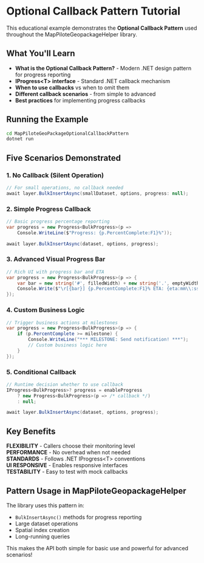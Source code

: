 # Optional Callback Pattern Tutorial

This educational example demonstrates the **Optional Callback Pattern** used throughout the MapPiloteGeopackageHelper library.

## What You'll Learn

- **What is the Optional Callback Pattern?** - Modern .NET design pattern for progress reporting
- **IProgress\<T\> interface** - Standard .NET callback mechanism
- **When to use callbacks** vs when to omit them
- **Different callback scenarios** - from simple to advanced
- **Best practices** for implementing progress callbacks

## Running the Example

```bash
cd MapPiloteGeoPackageOptionalCallbackPattern
dotnet run
```

## Five Scenarios Demonstrated

### 1. **No Callback (Silent Operation)**
```csharp
// For small operations, no callback needed
await layer.BulkInsertAsync(smallDataset, options, progress: null);
```

### 2. **Simple Progress Callback**
```csharp
// Basic progress percentage reporting
var progress = new Progress<BulkProgress>(p => 
    Console.WriteLine($"Progress: {p.PercentComplete:F1}%"));

await layer.BulkInsertAsync(dataset, options, progress);
```

### 3. **Advanced Visual Progress Bar**
```csharp
// Rich UI with progress bar and ETA
var progress = new Progress<BulkProgress>(p => {
    var bar = new string('#', filledWidth) + new string('.', emptyWidth);
    Console.Write($"\r[{bar}] {p.PercentComplete:F1}% ETA: {eta:mm\\:ss}");
});
```

### 4. **Custom Business Logic**
```csharp
// Trigger business actions at milestones
var progress = new Progress<BulkProgress>(p => {
    if (p.PercentComplete >= milestone) {
        Console.WriteLine("*** MILESTONE: Send notification! ***");
        // Custom business logic here
    }
});
```

### 5. **Conditional Callback**
```csharp
// Runtime decision whether to use callback
IProgress<BulkProgress>? progress = enableProgress 
    ? new Progress<BulkProgress>(p => /* callback */)
    : null;

await layer.BulkInsertAsync(dataset, options, progress);
```

## Key Benefits

**FLEXIBILITY** - Callers choose their monitoring level  
**PERFORMANCE** - No overhead when not needed  
**STANDARDS** - Follows .NET IProgress\<T\> conventions  
**UI RESPONSIVE** - Enables responsive interfaces  
**TESTABILITY** - Easy to test with mock callbacks  

## Pattern Usage in MapPiloteGeopackageHelper

The library uses this pattern in:
- `BulkInsertAsync()` methods for progress reporting
- Large dataset operations
- Spatial index creation
- Long-running queries

This makes the API both simple for basic use and powerful for advanced scenarios!